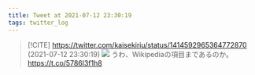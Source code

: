 ```yaml
---
title: Tweet at 2021-07-12 23:30:19
tags: twitter_log
---
```


> [!CITE] https://twitter.com/kaisekiriu/status/1414592965364772870 (2021-07-12 23:30:19)
> ![](https://twitter.com/kaisekiriu/status/1414592965364772870)
> うわ、Wikipediaの項目まであるのか。
> https://t.co/5786l3f1h8
